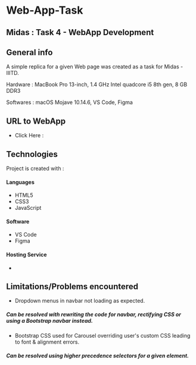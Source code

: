 # Web-App-Task
## Midas : Task 4 - WebApp Development


## General info
A simple replica for a given Web page was created as a task for Midas - IIITD.

Hardware : MacBook Pro 13-inch, 1.4 GHz Intel quadcore i5 8th gen, 8 GB DDR3

Softwares : macOS Mojave 10.14.6, VS Code, Figma

## URL to WebApp
* Click Here : 
	
## Technologies
Project is created with :

#### Languages
* HTML5
* CSS3
* JavaScript

#### Software
* VS Code
* Figma

#### Hosting Service
* 
	
## Limitations/Problems encountered
* Dropdown menus in navbar not loading as expected.
##### Can be resolved with rewriting the code for navbar, rectifying CSS or using a Bootstrap navbar instead.

* Bootstrap CSS used for Carousel overriding user's custom CSS leading to font & alignment errors.
##### Can be resolved using higher precedence selectors for a given element.
